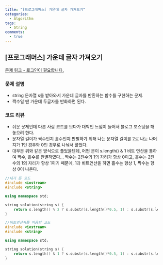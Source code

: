 ```yaml
---
title: "[프로그래머스] 가운데 글자 가져오기"
categories:
  - Algorithm
tags:
  - String
comments:
  - true
---
```


## [프로그래머스] 가운데 글자 가져오기

[문제 링크 - 로그인이 필요합니다.](https://programmers.co.kr/learn/courses/30/lessons/12903)

### 문제 설명
* string 문자열 s를 받아와서 가운데 글자를 반환하는 함수를 구현하는 문제.
* 짝수일 땐 가운데 두글자를 반화하면 된다.

### 코드 리뷰
* 쉬운 문제인데 다른 사람 코드를 보다가 대박인 느낌이 들어서 블로그 포스팅을 해놓으려 한다.
* 문자열 길이가 짝수인지 홀수인지 판별하기 위해 나는 문자열 길이를 2로 나눈 나머지가 1인 경우와 0인 경우로 나눠서 풀었다.
* 대부분 위와 같은 방식으로 풀었을텐데, 어떤 분이 s.length() & 1 비트 연산을 통하여 짝수, 홀수를 판별하였다... 짝수는 2진수의 1의 자리가 항상 0이고, 홀수는 2진수의 1의 자리가 항상 1이기 때문에, 1과 비트연산을 하면 홀수는 항상 1, 짝수는 항상 0이 나온다.

```cpp
//내가 푼 코드
#include <iostream>
#include <string>

using namespace std;

string solution(string s) {
	return s.length() % 2 ? s.substr(s.length()*0.5, 1) : s.substr(s.length()*0.5 - 1, 2);
}
```

```cpp
//비트연산자를 이용한 코드
#include <iostream>
#include <string>

using namespace std;

string solution(string s) {
	return s.length() & 1 ? s.substr(s.length()*0.5, 1) : s.substr(s.length()*0.5 - 1, 2);
}
```

